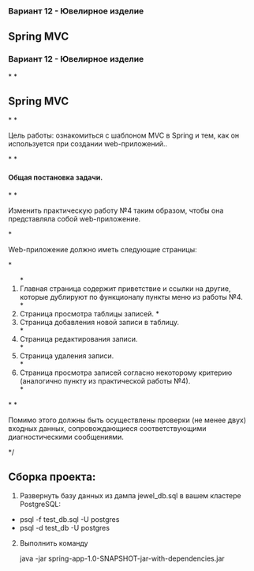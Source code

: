<h3>Вариант 12 - Ювелирное изделие</h3>
 
<h2>Spring MVC </h2>
 
   <h3>Вариант 12 - Ювелирное изделие</h3>
 * 
 * <h2> Spring MVC</h2>
 *
 * <p>Цель работы: ознакомиться c шаблоном MVC в Spring и тем, как он используется при создании web-приложений..</p>
 * 
 * <h4>Общая постановка задачи. </h4>
 *
 * <p> Изменить практическую работу №4 таким образом, чтобы она представляла собой web-приложение. </p>
 * <p>Web-приложение должно иметь следующие страницы:</p>
 *	<ol>
 * <li>  Главная страница содержит приветствие и ссылки на другие, которые дублируют по функционалу пункты меню из работы №4.</li>
 * <li>  Страница просмотра таблицы записей.
 * <li>  Страница добавления новой записи в таблицу.</li>
 * <li>  Страница редактирования записи.</li>
 * <li>  Страница удаления записи.</li>
 * <li>  Страница просмотра записей согласно некоторому критерию (аналогично пункту из практической работы №4).</li>
 *</ol>
 *
 *<p>Помимо этого должны быть осуществлены проверки (не менее двух) входных данных, сопровождающиеся соответствующими диагностическими сообщениями.</p>
 */
 <h2>Сборка проекта:</h2>
 
 1. Развернуть базу данных из дампа jewel_db.sql в вашем кластере PostgreSQL:
  - psql -f test_db.sql -U postgres  
  - psql -d test_db -U postgres
 
 2. Выполнить команду 
 
	 java -jar spring-app-1.0-SNAPSHOT-jar-with-dependencies.jar


      

